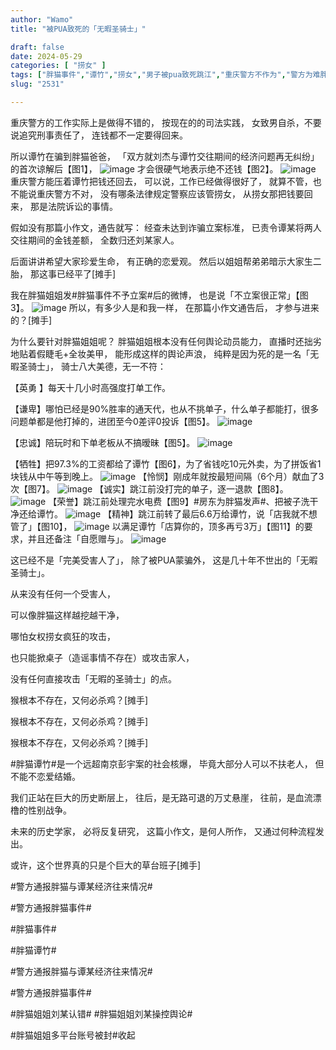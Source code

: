 ```yaml
---
author: "Wamo"
title: "被PUA致死的「无暇圣骑士」"

draft: false
date: 2024-05-29
categories: [ "捞女" ]
tags: ["胖猫事件","谭竹","捞女","男子被pua致死跳江","重庆警方不作为","警方为难胖猫家属"]
slug: "2531"

---
```









重庆警方的工作实际上是做得不错的，
按现在的的司法实践，
女致男自杀，不要说追究刑事责任了，
连钱都不一定要得回来。

所以谭竹在骗到胖猫爸爸，
「双方就刘杰与谭竹交往期间的经济问题再无纠纷」
的首次谅解后【图1】，
![image](/images/胖猫/被PUA致死的「无暇圣骑士/1.jpg)
才会很硬气地表示绝不还钱【图2】。
![image](/images/胖猫/被PUA致死的「无暇圣骑士/2.jpg)
重庆警方能压着谭竹把钱还回去，
可以说，工作已经做得很好了，
就算不管，也不能说重庆警方不对，
没有哪条法律规定警察应该管捞女，
从捞女那把钱要回来，
那是法院诉讼的事情。

假如没有那篇小作文，通告就写：
经查未达到诈骗立案标准，
已责令谭某将两人交往期间的金钱差额，
全数归还刘某家人。

后面讲讲希望大家珍爱生命，
有正确的恋爱观。
然后以姐姐帮弟弟暗示大家生二胎，
那这事已经平了[摊手]

我在胖猫姐姐发#胖猫事件不予立案#后的微博，
也是说「不立案很正常」【图3】。
![image](/images/胖猫/被PUA致死的「无暇圣骑士/3.jpg)
所以，有多少人是和我一样，
在那篇小作文通告后，
才参与进来的？[摊手]

为什么要针对胖猫姐姐呢？
胖猫姐姐根本没有任何舆论动员能力，
直播时还拙劣地贴着假睫毛+全妆美甲，
能形成这样的舆论声浪，
纯粹是因为死的是一名「无暇圣骑士」，
骑士八大美德，无一不符：

【英勇 】每天十几小时高强度打单工作。

【谦卑】哪怕已经是90%胜率的通天代，也从不挑单子，什么单子都能打，很多问题单都是他打掉的，进团至今0差评0投诉【图5】。
![image](/images/胖猫/被PUA致死的「无暇圣骑士/4.jpg)

【忠诚】陪玩时和下单老板从不搞暧昧【图5】。
![image](/images/胖猫/被PUA致死的「无暇圣骑士/5.jpg)

【牺牲】把97.3%的工资都给了谭竹【图6】，为了省钱吃10元外卖，为了拼饭省1块钱从中午等到晚上。
![image](/images/胖猫/被PUA致死的「无暇圣骑士/6.jpg)
【怜悯】刚成年就按最短间隔（6个月）献血了3次【图7】。
![image](/images/胖猫/被PUA致死的「无暇圣骑士/7.jpg)
【诚实】跳江前没打完的单子，逐一退款【图8】。
![image](/images/胖猫/被PUA致死的「无暇圣骑士/8.jpg)
【荣誉】跳江前处理完水电费【图9】#房东为胖猫发声#、把被子洗干净还给谭竹。
![image](/images/胖猫/被PUA致死的「无暇圣骑士/9.jpg)
【精神】跳江前转了最后6.6万给谭竹，说「店我就不想管了」【图10】，
![image](/images/胖猫/被PUA致死的「无暇圣骑士/10.jpg)
以满足谭竹「店算你的，顶多再亏3万」【图11】的要求，并且还备注「自愿赠与」。
![image](/images/胖猫/被PUA致死的「无暇圣骑士/11.jpg)

这已经不是「完美受害人了」，
除了被PUA蒙骗外，
这是几十年不世出的「无暇圣骑士」。

从来没有任何一个受害人，

可以像胖猫这样越挖越干净，

哪怕女权捞女疯狂的攻击，

也只能掀桌子（造谣事情不存在）或攻击家人，

没有任何直接攻击「无暇的圣骑士」的点。

猴根本不存在，又何必杀鸡？[摊手]

猴根本不存在，又何必杀鸡？[摊手]

猴根本不存在，又何必杀鸡？[摊手]


#胖猫谭竹#是一个远超南京彭宇案的社会核爆，
毕竟大部分人可以不扶老人，
但不能不恋爱结婚。

我们正站在巨大的历史断层上，
往后，是无路可退的万丈悬崖，
往前，是血流漂橹的性别战争。

未来的历史学家，
必将反复研究，
这篇小作文，是何人所作，
又通过何种流程发出。

或许，这个世界真的只是个巨大的草台班子[摊手]

#警方通报胖猫与谭某经济往来情况#

#警方通报胖猫事件# 

#胖猫事件# 

#胖猫谭竹# 

#警方通报胖猫与谭某经济往来情况#

#警方通报胖猫事件# 

#胖猫姐姐刘某认错#
#胖猫姐姐刘某操控舆论#


#胖猫姐姐多平台账号被封#收起